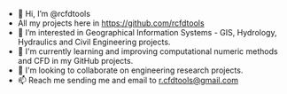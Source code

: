 - 👋 Hi, I’m @rcfdtools 
- All my projects here in https://github.com/rcfdtools
- 👀 I’m interested in Geographical Information Systems - GIS, Hydrology, Hydraulics and Civil Engineering projects.
- 🌱 I'm currently learning and improving computational numeric methods and CFD in my GitHub projects.
- 💞️ I'm looking to collaborate on engineering research projects.
- 📫 Reach me sending me and email to r.cfdtools@gmail.com

<!---
rcfdtools/rcfdtools is a ✨ special ✨ repository because its `README.md` (this file) appears on your GitHub profile.
You can click the Preview link to take a look at your changes.
--->
